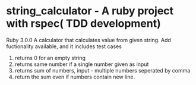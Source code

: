 # string_calculator - A ruby project with rspec( TDD development)
Ruby 3.0.0
A calculator that calculates value from given string.
Add fuctionality available, and it includes test cases
 1. returns 0 for an empty string
 2. returns same number if a single number given as input
 3. returns sum of numbers, input - multiple numbers seperated by comma
 4. return the sum even if numbers contain new line.
